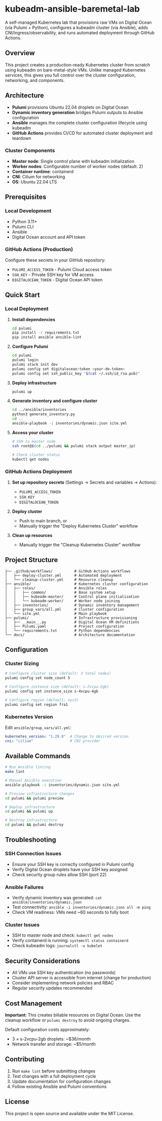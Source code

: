 # kubeadm-ansible-baremetal-lab

A self-managed Kubernetes lab that provisions raw VMs on Digital Ocean (via Pulumi + Python), configures a kubeadm cluster (via Ansible), adds CNI/ingress/observability, and runs automated deployment through GitHub Actions.

## Overview

This project creates a production-ready Kubernetes cluster from scratch using kubeadm on bare-metal-style VMs. Unlike managed Kubernetes services, this gives you full control over the cluster configuration, networking, and components.

## Architecture

- **Pulumi** provisions Ubuntu 22.04 droplets on Digital Ocean
- **Dynamic inventory generation** bridges Pulumi outputs to Ansible configuration  
- **Ansible** manages the complete cluster configuration lifecycle using kubeadm
- **GitHub Actions** provides CI/CD for automated cluster deployment and teardown

### Cluster Components

- **Master node**: Single control plane with kubeadm initialization
- **Worker nodes**: Configurable number of worker nodes (default: 2)
- **Container runtime**: containerd
- **CNI**: Cilium for networking
- **OS**: Ubuntu 22.04 LTS

## Prerequisites

### Local Development
- Python 3.11+
- Pulumi CLI
- Ansible
- Digital Ocean account and API token

### GitHub Actions (Production)
Configure these secrets in your GitHub repository:
- `PULUMI_ACCESS_TOKEN` - Pulumi Cloud access token
- `SSH_KEY` - Private SSH key for VM access
- `DIGITALOCEAN_TOKEN` - Digital Ocean API token

## Quick Start

### Local Deployment

1. **Install dependencies**
   ```bash
   cd pulumi
   pip install -r requirements.txt
   pip install ansible ansible-lint
   ```

2. **Configure Pulumi**
   ```bash
   cd pulumi
   pulumi login
   pulumi stack init dev
   pulumi config set digitalocean:token <your-do-token>
   pulumi config set ssh_public_key "$(cat ~/.ssh/id_rsa.pub)"
   ```

3. **Deploy infrastructure**
   ```bash
   pulumi up
   ```

4. **Generate inventory and configure cluster**
   ```bash
   cd ../ansible/inventories
   python3 generate_inventory.py
   cd ..
   ansible-playbook -i inventories/dynamic.json site.yml
   ```

5. **Access your cluster**
   ```bash
   # SSH to master node
   ssh root@$(cd ../pulumi && pulumi stack output master_ip)
   
   # Check cluster status
   kubectl get nodes
   ```

### GitHub Actions Deployment

1. **Set up repository secrets** (Settings → Secrets and variables → Actions):
   - `PULUMI_ACCESS_TOKEN`
   - `SSH_KEY` 
   - `DIGITALOCEAN_TOKEN`

2. **Deploy cluster**
   - Push to main branch, or
   - Manually trigger the "Deploy Kubernetes Cluster" workflow

3. **Clean up resources**
   - Manually trigger the "Cleanup Kubernetes Cluster" workflow

## Project Structure

```
├── .github/workflows/          # GitHub Actions workflows
│   ├── deploy-cluster.yml      # Automated deployment
│   └── cleanup-cluster.yml     # Resource cleanup
├── ansible/                    # Kubernetes cluster configuration
│   ├── roles/                  # Ansible roles
│   │   ├── common/             # Base system setup
│   │   ├── kubeadm-master/     # Control plane initialization
│   │   └── kubeadm-worker/     # Worker node joining
│   ├── inventories/            # Dynamic inventory management
│   ├── group_vars/all.yml      # Cluster configuration
│   └── site.yml                # Main playbook
├── pulumi/                     # Infrastructure provisioning
│   ├── __main__.py             # Digital Ocean VM definitions
│   ├── Pulumi.yaml             # Project configuration
│   └── requirements.txt        # Python dependencies
└── docs/                       # Architecture documentation
```

## Configuration

### Cluster Sizing
```bash
# Configure cluster size (default: 3 total nodes)
pulumi config set node_count 5

# Configure instance size (default: s-2vcpu-2gb)
pulumi config set instance_size s-4vcpu-4gb

# Configure region (default: nyc3)
pulumi config set region fra1
```

### Kubernetes Version
Edit `ansible/group_vars/all.yml`:
```yaml
kubernetes_version: "1.29.0"  # Change to desired version
cni: "cilium"                 # CNI provider
```

## Available Commands

```bash
# Run Ansible linting
make lint

# Manual Ansible execution
ansible-playbook -i inventories/dynamic.json site.yml

# Preview infrastructure changes
cd pulumi && pulumi preview

# Deploy infrastructure
cd pulumi && pulumi up

# Destroy infrastructure
cd pulumi && pulumi destroy
```

## Troubleshooting

### SSH Connection Issues
- Ensure your SSH key is correctly configured in Pulumi config
- Verify Digital Ocean droplets have your SSH key assigned
- Check security group rules allow SSH (port 22)

### Ansible Failures
- Verify dynamic inventory was generated: `cat ansible/inventories/dynamic.json`
- Test connectivity: `ansible -i inventories/dynamic.json all -m ping`
- Check VM readiness: VMs need ~60 seconds to fully boot

### Cluster Issues
- SSH to master node and check: `kubectl get nodes`
- Verify containerd is running: `systemctl status containerd`
- Check kubeadm logs: `journalctl -u kubelet`

## Security Considerations

- All VMs use SSH key authentication (no passwords)
- Cluster API server is accessible from internet (change for production)
- Consider implementing network policies and RBAC
- Regular security updates recommended

## Cost Management

**Important**: This creates billable resources on Digital Ocean. Use the cleanup workflow or `pulumi destroy` to avoid ongoing charges.

Default configuration costs approximately:
- 3 × s-2vcpu-2gb droplets: ~$36/month
- Network transfer and storage: ~$5/month

## Contributing

1. Run `make lint` before submitting changes
2. Test changes with a full deployment cycle
3. Update documentation for configuration changes
4. Follow existing Ansible and Pulumi conventions

## License

This project is open source and available under the MIT License.